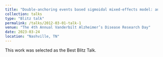 ```yaml
---
title: "Double-anchoring events based sigmoidal mixed-effects model: an application in Alzheimer’s disease progression."
collection: talks
type: "Blitz talk"
permalink: /talks/2012-03-01-talk-1
venue: "The 4th Annual Vanderbilt Alzheimer’s Disease Research Day"
date: 2023-03-24
location: "Nashville, TN"
---
```


This work was selected as the Best Blitz Talk. 
